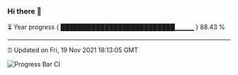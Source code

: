 ### Hi there 👋

⏳ Year progress { ██████████████████████████▁▁▁▁ } 88.43 %

---

⏰ Updated on Fri, 19 Nov 2021 18:13:05 GMT

![Progress Bar CI](https://github.com/liununu/liununu/workflows/Progress%20Bar%20CI/badge.svg)
